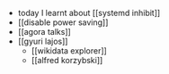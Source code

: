 - today I learnt about [[systemd inhibit]]
- [[disable power saving]]
- [[agora talks]]
- [[gyuri lajos]]
	- [[wikidata explorer]]
	- [[alfred korzybski]]
	